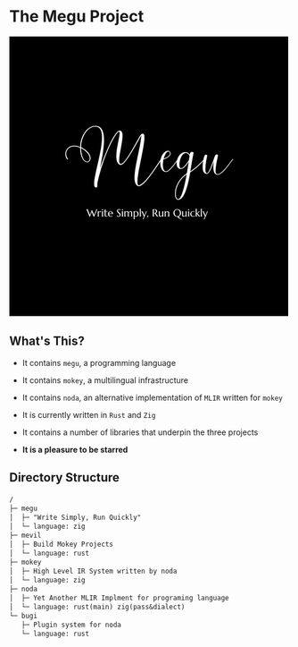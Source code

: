 # The Megu Project

<style>
img[src*='#center'] { 
   display: block;
   margin: auto;
}
</style>

![Logo](docs/logo/megu.png#center)

## What's This?
* It contains `megu`, a programming language

* It contains `mokey`, a multilingual infrastructure

* It contains `noda`, an alternative implementation of `MLIR` written for `mokey`

* It is currently written in `Rust` and `Zig`

* It contains a number of libraries that underpin the three projects

* **It is a pleasure to be starred**

## Directory Structure
```
/
├─ megu
│  ├─ "Write Simply, Run Quickly"
│  └─ language: zig
├─ mevil
│  ├─ Build Mokey Projects
│  └─ language: rust
├─ mokey
│  ├─ High Level IR System written by noda
│  └─ language: zig
├─ noda
│  ├─ Yet Another MLIR Implment for programing language
│  └─ language: rust(main) zig(pass&dialect)
└─ bugi 
   ├─ Plugin system for noda
   └─ language: rust
```
